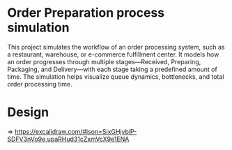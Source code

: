 # Order Preparation process simulation
 This project simulates the workflow of an order processing system, such as a restaurant, warehouse, or e-commerce fulfillment center. It models how an order progresses through multiple stages—Received, Preparing, Packaging, and Delivery—with each stage taking a predefined amount of time. The simulation helps visualize queue dynamics, bottlenecks, and total order processing time.
# Design 
=> https://excalidraw.com/#json=SixGHjvbiP-SDFV3nVo9e,upaRHud31cZxmVcX9e1ENA
